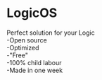 # LogicOS
Perfect solution for your Logic                                
-Open source                 
-Optimized         
-"Free"                     
-100% child labour      
-Made in one week
